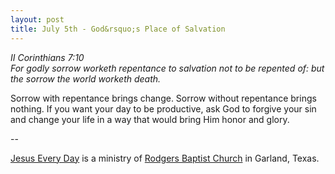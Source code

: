 ```yaml
---
layout: post
title: July 5th - God&rsquo;s Place of Salvation
---
```


_II Corinthians 7:10  
For godly sorrow worketh repentance to salvation not to be repented
of: but the sorrow the world worketh death._

Sorrow with repentance brings change. Sorrow without repentance
brings nothing. If you want your day to be productive, ask God to
forgive your sin and change your life in a way that would bring Him
honor and glory.

 --

<a href=http://jesuseveryday.net>Jesus Every Day</a> is a ministry of <a href=http://rodgersbaptist.net>Rodgers Baptist Church</a> in Garland, Texas.
